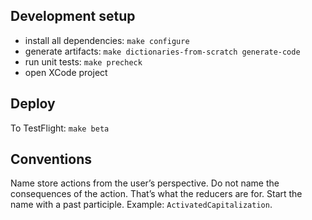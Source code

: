
## Development setup

* install all dependencies: `make configure`
* generate artifacts: `make dictionaries-from-scratch generate-code`
* run unit tests: `make precheck`
* open XCode project


## Deploy

To TestFlight: `make beta`


## Conventions

Name store actions from the user’s perspective. Do not name the consequences of the action. That’s what the reducers are for. Start the name with a past participle. Example: `ActivatedCapitalization`.

